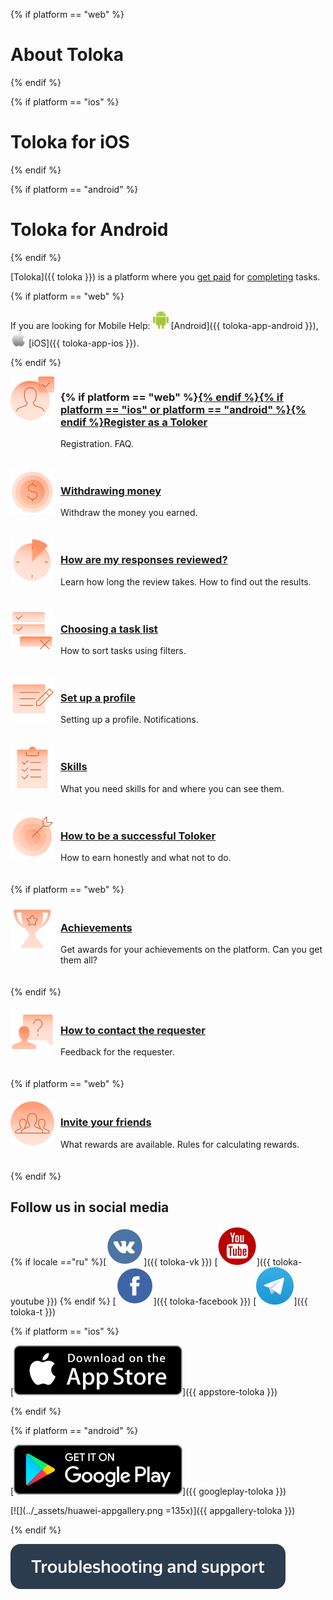 <style scoped>
    .grid-container {
        display: grid;
        grid-template-columns: repeat(auto-fit, minmax(300px, 1fr));
        row-gap: 20px;
        align-items: start;
    }

    .grid-item {
        display: flex;
        flex-direction: row;
    }

    .gallery_img {
        width: 70px;
        flex: 0 0 auto;
        margin-right: 10px;
    }
</style>

{% if platform == "web" %}
# About Toloka
{% endif %}

{% if platform == "ios" %}
# Toloka for iOS
{% endif %}

{% if platform == "android" %}
# Toloka for Android
{% endif %}

[Toloka]({{ toloka }}) is a platform where you [get paid](./priemka.md#pay) for [completing](./tasks.md) tasks.

{% if platform == "web" %}

If you are looking for Mobile Help: ![](../_assets/main/icon_android.png) [Android]({{ toloka-app-android }}), ![](../_assets/main/icon_apple.png) [iOS]({{ toloka-app-ios }}).

{% endif %}

<div class="grid-container">
    <div class="grid-item">
        <div class="gallery_img"><img src="../_assets/main/registration.svg"></div>
        <div>
            <h3>{% if platform == "web" %}<a href="register">{% endif %}{% if platform == "ios" or platform == "android" %}<a href="auth">{% endif %}Register as a Toloker</a></h3>
            <p>Registration. FAQ.</p>
        </div>
    </div>
    <div class="grid-item">
        <div class="gallery_img"><img src="../_assets/main/withdrawal-money.svg"></div>
        <div>
            <h3><a href="pay/about">Withdrawing money</a></h3>
            <p>Withdraw the money you earned.</p>
        </div>
    </div>
    <div class="grid-item">
       <div class="gallery_img"><img src="../_assets/main/check-responses.svg"></div>
        <div>
            <h3><a href="priemka">How are my responses reviewed?</a></h3>
            <p>Learn how long the review takes. How to find out the results.</p>
        </div>
    </div>
    <div class="grid-item">
        <div class="gallery_img"><img src="../_assets/main/task-list.svg"></div>
        <div>
            <h3><a href="task-select">Choosing a task list</a></h3>
            <p>How to sort tasks using filters.</p>
        </div>
    </div>
    <div class="grid-item">
        <div class="gallery_img"><img src="../_assets/main/set-up-registration.svg"></div>
        <div>
            <h3><a href="profile">Set up a profile</a></h3>
            <p>Setting up a profile. Notifications.</p>
        </div>
    </div>
    <div class="grid-item">
        <div class="gallery_img"><img src="../_assets/main/skills.svg"></div>
        <div>
            <h3><a href="skills">Skills</a></h3>
            <p>What you need skills for and where you can see them.</p>
        </div>
    </div>
    <div class="grid-item">
        <div class="gallery_img"><img src="../_assets/main/good-annotator.svg"></div>
        <div>
            <h3><a href="tasks">How to be a successful Toloker</a></h3>
            <p>How to earn honestly and what not to do.</p>
        </div>
    </div>
    {% if platform == "web" %}
    <div class="grid-item">
        <div class="gallery_img"><img src="../_assets/main/achievements.svg"></div>
        <div>
            <h3><a href="achievements">Achievements</a></h3>
            <p>Get awards for your achievements on the platform. Can you get them all?</p>
        </div>
    </div>
    {% endif %}
    <div class="grid-item">
        <div class="gallery_img"><img src="../_assets/main/feedback.svg"></div>
        <div>
            <h3><a href="messages">How to contact the requester</a></h3>
            <p>Feedback for the requester.</p>
        </div>
    </div>
    {% if platform == "web" %}
    <div class="grid-item">
        <div class="gallery_img"><img src="../_assets/main/bring-friends.svg"></div>
        <div>
            <h3><a href="referal">Invite your friends</a></h3>
            <p>What rewards are available. Rules for calculating rewards.</p>
        </div>
    </div>
    {% endif %}
</div>

## Follow us in social media

{% if locale =="ru" %}[![](../_assets/SocialNetwork/Vkontakte.svg)]({{ toloka-vk }}) [![](../_assets/SocialNetwork/youtube.svg)]({{ toloka-youtube }}) {% endif %} [![](../_assets/SocialNetwork/facebook.svg)]({{ toloka-facebook }}) [![](../_assets/SocialNetwork/telegram.svg)]({{ toloka-t }})

{% if platform == "ios" %}

[![](../_assets/appstore.svg)]({{ appstore-toloka }})

{% endif %}

{% if platform == "android" %}

[![](../_assets/googleplay.svg)]({{ googleplay-toloka }})

[![](../_assets/huawei-appgallery.png =135x)]({{ appgallery-toloka }})

{% endif %}

[![](../_assets/buttons/troubleshooting.svg)](troubleshooting/troubleshooting.md)
